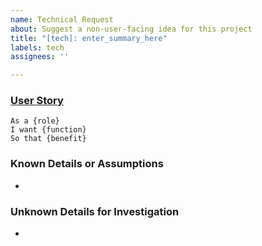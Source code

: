 ```yaml
---
name: Technical Request
about: Suggest a non-user-facing idea for this project
title: "[tech]: enter_summary_here"
labels: tech
assignees: ''

---
```


### [User Story](https://www.mountaingoatsoftware.com/agile/user-stories)

<!-- [Describe why you need this new feature.  Replace {placeholder} values.] -->

```
As a {role}
I want {function}
So that {benefit}
```

### Known Details or Assumptions

<!-- [List any known details about existing feature that you would like enhanced.] -->

-

### Unknown Details for Investigation

<!-- [List any unknown information that may need investigation to complete this feature.] -->

-
